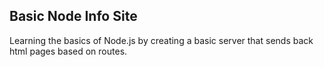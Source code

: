 ## Basic Node Info Site

Learning the basics of Node.js by creating a basic server that sends back html
pages based on routes.
